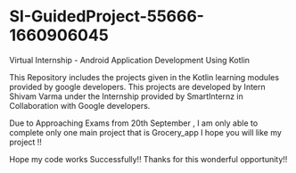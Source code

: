 # SI-GuidedProject-55666-1660906045
Virtual Internship - Android Application Development Using Kotlin

This Repository includes the projects given in the Kotlin learning modules provided by google developers.
This projects are developed by Intern Shivam Varma under the Internship provided by SmartInternz in Collaboration with Google developers.

Due to Approaching Exams from 20th September , I am only able to complete only one main project that is Grocery_app 
I hope you will like my project !!

Hope my code works Successfully!!
Thanks for this wonderful opportunity!!
